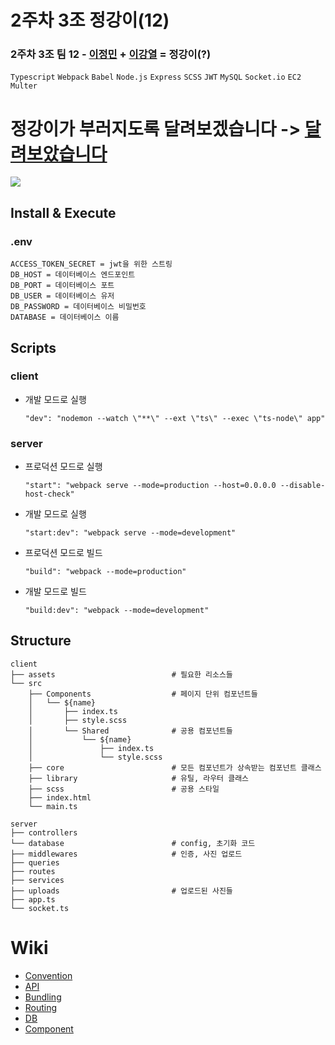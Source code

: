 # 2주차 3조 정강이(12)
### 2주차 3조 팀 12 - [이정민](https://github.com/danmin20) + [이강열](https://github.com/KangyeolLee) = 정강이(?)

`Typescript` `Webpack` `Babel` `Node.js` `Express` `SCSS` `JWT` `MySQL` `Socket.io` `EC2` `Multer`

# 정강이가 부러지도록 달려보겠습니다 -> [달려보았습니다](http://3.34.200.100:3000/#/home)

<img src="https://i.ytimg.com/vi/GXSSZ_PytQ4/maxresdefault.jpg" />

## Install & Execute
### .env
```
ACCESS_TOKEN_SECRET = jwt을 위한 스트링
DB_HOST = 데이터베이스 엔드포인트
DB_PORT = 데이터베이스 포트
DB_USER = 데이터베이스 유저
DB_PASSWORD = 데이터베이스 비밀번호
DATABASE = 데이터베이스 이름
```
## Scripts
### client
- 개발 모드로 실행
  ```
  "dev": "nodemon --watch \"**\" --ext \"ts\" --exec \"ts-node\" app"
  ```
### server
- 프로덕션 모드로 실행
  ```
  "start": "webpack serve --mode=production --host=0.0.0.0 --disable-host-check"
  ```
- 개발 모드로 실행
  ```
  "start:dev": "webpack serve --mode=development"
  ```
- 프로덕션 모드로 빌드
  ```
  "build": "webpack --mode=production"
  ```
- 개발 모드로 빌드
  ```
  "build:dev": "webpack --mode=development"
  ```

## Structure
```
client
├── assets                          # 필요한 리소스들
└── src
    ├── Components                  # 페이지 단위 컴포넌트들
    │   └── ${name}
    │       ├── index.ts
    │       ├── style.scss
    │       └── Shared              # 공용 컴포넌트들
    │           └── ${name}
    │               ├── index.ts
    │               └── style.scss
    ├── core                        # 모든 컴포넌트가 상속받는 컴포넌트 클래스
    ├── library                     # 유틸, 라우터 클래스
    ├── scss                        # 공용 스타일
    ├── index.html
    └── main.ts
    
server
├── controllers                     
└── database                        # config, 초기화 코드
├── middlewares                     # 인증, 사진 업로드
├── queries           
├── routes           
├── services              
├── uploads                         # 업로드된 사진들
├── app.ts
└── socket.ts
```


# Wiki
- [Convention](https://github.com/woowa-techcamp-2021/deal-12/wiki)
- [API](https://github.com/woowa-techcamp-2021/deal-12/wiki/RESTful-API)
- [Bundling](https://github.com/woowa-techcamp-2021/deal-12/wiki/Webpack-%EB%B0%8F-Babel-%EC%84%A4%EC%A0%95)
- [Routing](https://github.com/woowa-techcamp-2021/deal-12/wiki/Router-%EC%84%A4%EC%A0%95)
- [DB](https://github.com/woowa-techcamp-2021/deal-12/wiki/%EB%8D%B0%EC%9D%B4%ED%84%B0%EB%B2%A0%EC%9D%B4%EC%8A%A4)
- [Component](https://github.com/woowa-techcamp-2021/deal-12/wiki/%EC%BB%B4%ED%8F%AC%EB%84%8C%ED%8A%B8-%EB%8B%A8%EC%9C%84-%EC%B6%94%EC%83%81%ED%99%94)
